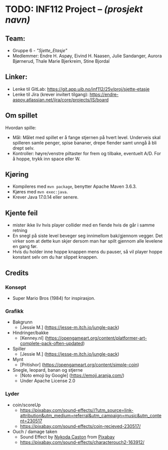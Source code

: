 # TODO: INF112 Project – *(prosjekt navn)*

## Team:
* Gruppe 6 - *"Sjette_Etasje"*
* Medlemmer: Endre H. Aspøy, Eivind H. Naasen, Julie Sandanger, Aurora Bjørnerud, Thale Marie Bjerkreim, Stine Bjordal

## Linker:
* Lenke til GitLab: https://git.app.uib.no/inf112/25v/proj/sjette-etasje
* Lenke til Jira (krever invitert tilgang): https://endre-aspoy.atlassian.net/jira/core/projects/IS/board


## Om spillet 

Hvordan spille: 
- Mål: Målet med spillet er å fange stjernen på hvert level. Underveis skal spilleren samle penger, spise bananer, drepe
  fiender samt unngå å bli drept selv. 
-  Kontroller: høyre/venstre piltaster for frem og tilbake, eventuelt A/D. For å hoppe, trykk inn space eller W. 


## Kjøring 
* Kompileres med `mvn package`, benytter Apache Maven 3.6.3.
* Kjøres med `mvn exec:java`.
* Krever Java 17.0.14 eller senere.

## Kjente feil 
- mister ikke liv hvis player collider med en fiende hvis de går i samme retning
- En snegl på siste level beveger seg innimellom bak/gjennom vegger. Det virker som at dette kun skjer dersom man har spilt gjennom alle levelene en gang før.
- Hvis du holder inne hoppe knappen mens du pauser, så vil player hoppe konstant selv om du har slippet knappen.

## Credits 

### Konsept
- Super Mario Bros (1984) for inspirasjon.

### Grafikk
- Bakgrunn 
  * [Jessie M.] (https://jesse-m.itch.io/jungle-pack)
- Hindringer/bakke 
  * [Kenney.nl] (https://opengameart.org/content/platformer-art-complete-pack-often-updated)
- Spiller 
  * [Jessie M.] (https://jesse-m.itch.io/jungle-pack)
- Mynt 
  * [Pritishor] (https://opengameart.org/content/simple-coin)
- Snegle, leopard, banan og stjerne
  * [Noto emoji by Google] (https://emoji.aranja.com/)
  - Under Apache License 2.0

### Lyder

- coin/scoreUp
  - https://pixabay.com/sound-effects//?utm_source=link-attribution&utm_medium=referral&utm_campaign=music&utm_content=230517
  - https://pixabay.com/sound-effects/coin-recieved-230517/
- Ouch / damage taken
  - Sound Effect by <a href="https://pixabay.com/users/kodasworldproductions-27998106/?utm_source=link-attribution&utm_medium=referral&utm_campaign=music&utm_content=163912">Nykoda Caston</a> from <a href="https://pixabay.com//?utm_source=link-attribution&utm_medium=referral&utm_campaign=music&utm_content=163912">Pixabay</a>
  - https://pixabay.com/sound-effects/characterouch2-163912/

